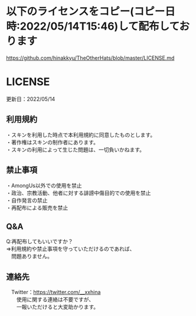 # 以下のライセンスをコピー(コピー日時:2022/05/14T15:46)して配布しております
https://github.com/hinakkyu/TheOtherHats/blob/master/LICENSE.md

# LICENSE
更新日：2022/05/14  
  
## 利用規約
・スキンを利用した時点で本利用規約に同意したものとします。  
・著作権はスキンの制作者にあります。  
・スキンの利用によって生じた問題は、一切負いかねます。  

## 禁止事項
・AmongUs以外での使用を禁止  
・政治、宗教活動、他者に対する誹謗中傷目的での使用を禁止  
・自作発言の禁止  
・再配布による販売を禁止  
  
## Q&A
Q:再配布してもいいですか？  
⇒利用規約や禁止事項を守っていただけるのであれば、  
　問題ありません。  
  
## 連絡先
　Twitter：https://twitter.com/__xxhina  
　　使用に関する連絡は不要ですが、  
　　一報いただけると大変助かります。  